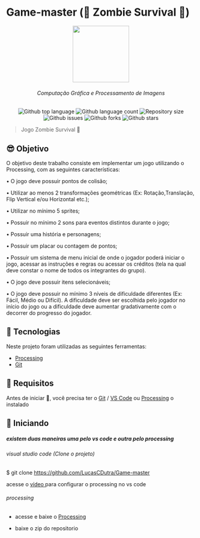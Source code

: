 # Game-master (🧟 Zombie Survival 🧟)

<p align="center">
   <img src="https://media4.giphy.com/media/3og0IEnSAz4MxSJxaU/giphy.gif?cid=ecf05e475n1iyi6tg8cmi3nrdj5rmd1u1pulyb2svs74skie&rid=giphy.gif&ct=g" alt="" width="150"/>
</p>

<h6 align="center">Computação Gráfica e Processamento de Imagens</h1>

<p align="center">
  <img alt="Github top language" src="https://img.shields.io/github/languages/top/LucasCDutra/Game-master?color=56BEB8">

  <img alt="Github language count" src="https://img.shields.io/github/languages/count/LucasCDutra/Game-master?color=56BEB8">

  <img alt="Repository size" src="https://img.shields.io/github/repo-size/LucasCDutra/Game-master?color=56BEB8">

   <img alt="Github issues" src="https://img.shields.io/github/issues/LucasCDutra/Game-master?color=56BEB8">

   <img alt="Github forks" src="https://img.shields.io/github/forks/LucasCDutra/Game-master?color=56BEB8"> 

   <img alt="Github stars" src="https://img.shields.io/github/stars/LucasCDutra/Game-master?color=56BEB8">
</p>


> Jogo Zombie Survival 🧟

## 😎 Objetivo ## 

 O objetivo deste trabalho consiste em implementar um jogo utilizando o Processing, com as seguintes características:
 
• O jogo deve possuir pontos de colisão;

• Utilizar ao menos 2 transformações geométricas (Ex: Rotação,Translação, Flip Vertical e/ou Horizontal etc.);

• Utilizar no mínimo 5 sprites;

• Possuir no mínimo 2 sons para eventos distintos durante o jogo;

• Possuir uma história e personagens;

• Possuir um placar ou contagem de pontos;

• Possuir um sistema de menu inicial de onde o jogador poderá iniciar o
jogo, acessar as instruções e regras ou acessar os créditos (tela na qual
deve constar o nome de todos os integrantes do grupo).

• O jogo deve possuir itens selecionáveis;

• O jogo deve possuir no mínimo 3 níveis de dificuldade diferentes (Ex:
Fácil, Médio ou Difícil). A dificuldade deve ser escolhida pelo jogador no
início do jogo ou a dificuldade deve aumentar gradativamente com o
decorrer do progresso do jogador.

## :rocket: Tecnologias ##

Neste projeto foram utilizadas as seguintes ferramentas:

- [Processing](https://processing.org/)  
- [Git](https://git-scm.com) 


## :closed_book: Requisitos ##

Antes de iniciar :checkered_flag:, você precisa ter o [Git](https://git-scm.com) / [VS Code](https://code.visualstudio.com/) ou  [Processing](https://processing.org/)   o  instalado

## :checkered_flag: Iniciando ##


##### existem duas maneiras uma pelo vs code e outra pelo processing

###### visual studio code (Clone o projeto)

$ git clone https://github.com/LucasCDutra/Game-master

 acesse o <a href=" https://www.youtube.com/watch?v=LKuu-WcOZYA ">vídeo  </a>  para configurar o processing no vs code
 

###### processing
- acesse e baixe o  <a href="https://processing.org/">Processing  </a> 

- baixe o zip do repositorio<br> 

&#xa0;



